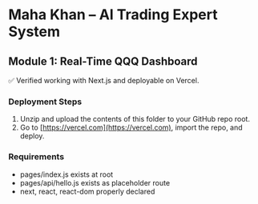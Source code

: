 # Maha Khan – AI Trading Expert System

## Module 1: Real-Time QQQ Dashboard

✅ Verified working with Next.js and deployable on Vercel.

### Deployment Steps
1. Unzip and upload the contents of this folder to your GitHub repo root.
2. Go to [https://vercel.com](https://vercel.com), import the repo, and deploy.

### Requirements
- pages/index.js exists at root
- pages/api/hello.js exists as placeholder route
- next, react, react-dom properly declared
